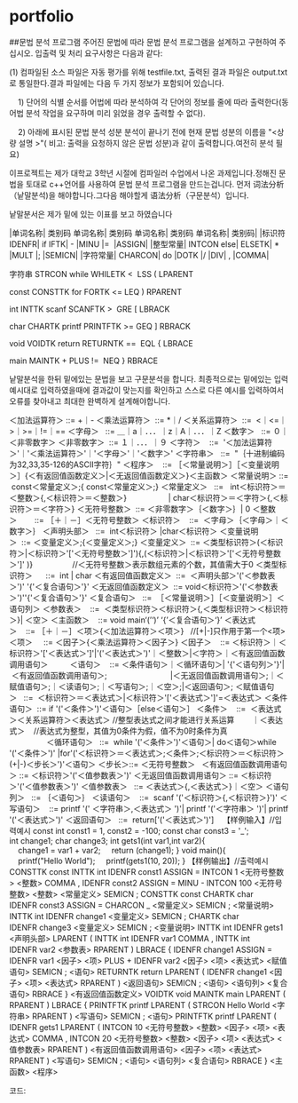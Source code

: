 # portfolio
##문법 분석 프로그램
주어진 문법에 따라 문법 분석 프로그램을 설계하고 구현하여 주십시오. 입출력 및 처리 요구사항은 다음과 같다:

(1) 컴파일된 소스 파일은 자동 평가를 위해 testfile.txt, 출력된 결과 파일은 output.txt로 통일한다.결과 파일에는 다음 두 가지 정보가 포함되어 있습니다.

    1) 단어의 식별 순서를 어법에 따라 분석하여 각 단어의 정보를 줄에 따라 출력한다(동어법 분석 작업을 요구하며 미리 읽었을 경우 출력할 수 없다).
    
    2) 아래에 표시된 문법 분석 성분 분석이 끝나기 전에 현재 문법 성분의 이름을 "<상량 설명 >"( 비고: 출력을 요청하지 않은 문법 성분)과 같이 출력합니다.여전히 분석 필요)
    
이프로젝트는 제가 대학교 3학년 시절에 컴파일러 수업에서 나온 과제입니다.정해진 문법을 토대로 c++언어를 사용하여 문법 분석 프로그램을 만드는겁니다.
먼저 词法分析（낱말분석)을 해야합니다.그다음 해야할게 语法分析（구문분석）입니다.

낱말분서은 제가 밑에 있는 이표를 보고 하였습니다 

|单词名称|	类别码	单词名称|	类别码	单词名称|	类别码	单词名称|	类别码|
|标识符	IDENFR|	if	IFTK|	-	|MINU	|= 	|ASSIGN|
|整型常量|	INTCON	else|	ELSETK|	*	|MULT	|;	|SEMICN|
|字符常量|	CHARCON|	do	|DOTK	|/	|DIV|	,	|COMMA|

字符串	STRCON	while	WHILETK	< 	LSS	(	LPARENT

const	CONSTTK	for	FORTK	<=	LEQ	)	RPARENT

int	INTTK	scanf	SCANFTK	> 	GRE	[	LBRACK

char	CHARTK	printf	PRINTFTK	>=	GEQ	]	RBRACK

void	VOIDTK	return	RETURNTK	== 	EQL	{	LBRACE

main	MAINTK	+	PLUS	!= 	NEQ	}	RBRACE

낱말분석을 한뒤 밑에있는 문법을 보고 구문분석을 합니다.
최종적으로는 밑에있는 입력예시대로 입력하였을때에 결과값이 맞는지를 확인하고 스스로 다른 예시를 입력하여서 오류를 찾아내고 최대한 완벽하게 설계해야합니다.

＜加法运算符＞ ::= +｜-
＜乘法运算符＞  ::= *｜/
＜关系运算符＞  ::=  <｜<=｜>｜>=｜!=｜==
＜字母＞   ::= ＿｜a｜．．．｜z｜A｜．．．｜Z
＜数字＞   ::= ０｜＜非零数字＞
＜非零数字＞  ::= １｜．．．｜９
＜字符＞    ::=  '＜加法运算符＞'｜'＜乘法运算符＞'｜'＜字母＞'｜'＜数字＞'
＜字符串＞   ::=  "｛十进制编码为32,33,35-126的ASCII字符｝"
＜程序＞    ::= ［＜常量说明＞］［＜变量说明＞］{＜有返回值函数定义＞|＜无返回值函数定义＞}＜主函数＞
＜常量说明＞ ::=  const＜常量定义＞;{ const＜常量定义＞;}
＜常量定义＞   ::=   int＜标识符＞＝＜整数＞{,＜标识符＞＝＜整数＞}
                  | char＜标识符＞＝＜字符＞{,＜标识符＞＝＜字符＞}
＜无符号整数＞  ::= ＜非零数字＞｛＜数字＞｝| 0
＜整数＞        ::= ［＋｜－］＜无符号整数＞
＜标识符＞    ::=  ＜字母＞｛＜字母＞｜＜数字＞｝
＜声明头部＞   ::=  int＜标识符＞ |char＜标识符＞
＜变量说明＞  ::= ＜变量定义＞;{＜变量定义＞;}
＜变量定义＞  ::= ＜类型标识符＞(＜标识符＞|＜标识符＞'['＜无符号整数＞']'){,(＜标识符＞|＜标识符＞'['＜无符号整数＞']' )}
                 //＜无符号整数＞表示数组元素的个数，其值需大于0
＜类型标识符＞      ::=  int | char
＜有返回值函数定义＞  ::=  ＜声明头部＞'('＜参数表＞')' '{'＜复合语句＞'}'
＜无返回值函数定义＞  ::= void＜标识符＞'('＜参数表＞')''{'＜复合语句＞'}'
＜复合语句＞   ::=  ［＜常量说明＞］［＜变量说明＞］＜语句列＞
＜参数表＞    ::=  ＜类型标识符＞＜标识符＞{,＜类型标识符＞＜标识符＞}| ＜空＞
＜主函数＞    ::= void main‘(’‘)’ ‘{’＜复合语句＞‘}’
＜表达式＞    ::= ［＋｜－］＜项＞{＜加法运算符＞＜项＞}   //[+|-]只作用于第一个<项>
＜项＞     ::= ＜因子＞{＜乘法运算符＞＜因子＞}
＜因子＞    ::= ＜标识符＞｜＜标识符＞'['＜表达式＞']'|'('＜表达式＞')'｜＜整数＞|＜字符＞｜＜有返回值函数调用语句＞         
＜语句＞    ::= ＜条件语句＞｜＜循环语句＞| '{'＜语句列＞'}'| ＜有返回值函数调用语句＞; 
                           |＜无返回值函数调用语句＞;｜＜赋值语句＞;｜＜读语句＞;｜＜写语句＞;｜＜空＞;|＜返回语句＞;
＜赋值语句＞   ::=  ＜标识符＞＝＜表达式＞|＜标识符＞'['＜表达式＞']'=＜表达式＞
＜条件语句＞  ::= if '('＜条件＞')'＜语句＞［else＜语句＞］
＜条件＞    ::=  ＜表达式＞＜关系运算符＞＜表达式＞ //整型表达式之间才能进行关系运算
       ｜＜表达式＞    //表达式为整型，其值为0条件为假，值不为0时条件为真                                             
＜循环语句＞   ::=  while '('＜条件＞')'＜语句＞| do＜语句＞while '('＜条件＞')' |for'('＜标识符＞＝＜表达式＞;＜条件＞;＜标识符＞＝＜标识符＞(+|-)＜步长＞')'＜语句＞
＜步长＞::= ＜无符号整数＞  
＜有返回值函数调用语句＞ ::= ＜标识符＞'('＜值参数表＞')'
＜无返回值函数调用语句＞ ::= ＜标识符＞'('＜值参数表＞')'
＜值参数表＞   ::= ＜表达式＞{,＜表达式＞}｜＜空＞
＜语句列＞   ::= ｛＜语句＞｝
＜读语句＞    ::=  scanf '('＜标识符＞{,＜标识符＞}')'
＜写语句＞    ::= printf '(' ＜字符串＞,＜表达式＞ ')'| printf '('＜字符串＞ ')'| printf '('＜表达式＞')'
＜返回语句＞   ::=  return['('＜表达式＞')']   
【样例输入】//입력예시
const int const1 = 1, const2 = -100;
const char const3 = '_';
int change1;
char change3;
int gets1(int var1,int var2){
    change1 = var1 + var2;
    return (change1);
}
void main(){
    printf("Hello World");
    printf(gets1(10, 20));
}
【样例输出】//출력예시
CONSTTK const
INTTK int
IDENFR const1
ASSIGN =
INTCON 1
<无符号整数>
<整数>
COMMA ,
IDENFR const2
ASSIGN =
MINU -
INTCON 100
<无符号整数>
<整数>
<常量定义>
SEMICN ;
CONSTTK const
CHARTK char
IDENFR const3
ASSIGN =
CHARCON _
<常量定义>
SEMICN ;
<常量说明>
INTTK int
IDENFR change1
<变量定义>
SEMICN ;
CHARTK char
IDENFR change3
<变量定义>
SEMICN ;
<变量说明>
INTTK int
IDENFR gets1
<声明头部>
LPARENT (
INTTK int
IDENFR var1
COMMA ,
INTTK int
IDENFR var2
<参数表>
RPARENT )
LBRACE {
IDENFR change1
ASSIGN =
IDENFR var1
<因子>
<项>
PLUS +
IDENFR var2
<因子>
<项>
<表达式>
<赋值语句>
SEMICN ;
<语句>
RETURNTK return
LPARENT (
IDENFR change1
<因子>
<项>
<表达式>
RPARENT )
<返回语句>
SEMICN ;
<语句>
<语句列>
<复合语句>
RBRACE }
<有返回值函数定义>
VOIDTK void
MAINTK main
LPARENT (
RPARENT )
LBRACE {
PRINTFTK printf
LPARENT (
STRCON Hello World
<字符串>
RPARENT )
<写语句>
SEMICN ;
<语句>
PRINTFTK printf
LPARENT (
IDENFR gets1
LPARENT (
INTCON 10
<无符号整数>
<整数>
<因子>
<项>
<表达式>
COMMA ,
INTCON 20
<无符号整数>
<整数>
<因子>
<项>
<表达式>
<值参数表>
RPARENT )
<有返回值函数调用语句>
<因子>
<项>
<表达式>
RPARENT )
<写语句>
SEMICN ;
<语句>
<语句列>
<复合语句>
RBRACE }
<主函数>
<程序>


코드:
